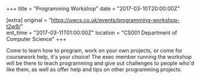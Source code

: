+++
title = "Programming Workshop"
date = "2017-03-10T20:00:00Z"

[extra]
original = "https://uwcs.co.uk/events/programming-workshop-t2w9/"    
ent_time = "2017-03-11T01:00:00Z"
location = "CS001 Department of Computer Science"
+++

Come to learn how to program, work on your own projects, or come for coursework help, it's your choice\! The exec member running the workshop will be there to teach programming and give out challenges to people who'd like them, as well as offer help and tips on other programming projects.

